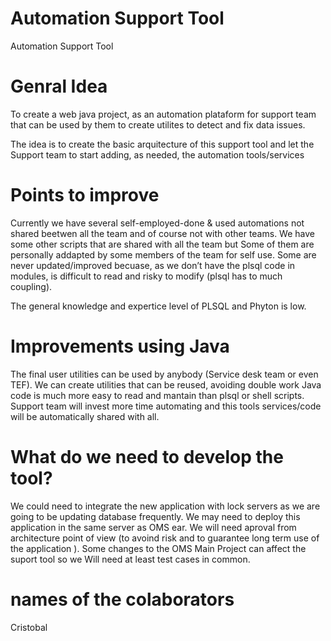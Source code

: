 # Automation Support Tool
Automation Support Tool

# Genral Idea
To create a web java project, as an automation plataform for support team that can be used by them to create utilites to detect and fix data issues.

The idea is to create the basic arquitecture of this support tool and let the Support team to start adding, as needed, the automation tools/services

# Points to improve
Currently we have several self-employed-done & used automations not shared beetwen all the team and of course not with other teams.
We have some other scripts that are shared with all the team but
  Some of them are personally addapted by some members of the team for self use.
  Some are never updated/improved becuase, as we don’t have the plsql code in modules, is difficult to read and risky to modify (plsql has   to much coupling).
  
The general knowledge and expertice level of PLSQL and Phyton is  low.

# Improvements using Java
The final user utilities can be used by anybody (Service desk team or even TEF).
We can create utilities that can be reused, avoiding double work
Java code is much more easy to read and mantain than plsql or shell scripts.
Support team will invest more time automating and this tools services/code will be automatically shared with all.

# What do we need to develop the tool?
We could need to integrate the new application with lock servers as we are going to be updating database frequently.
We may need to deploy this application in the same server as OMS ear.
We will need aproval from architecture point of view (to avoind risk and to guarantee long term use of the application ).
Some changes to the OMS Main Project can affect the suport tool so we Will need at least test cases in common.


# names of the colaborators
Cristobal